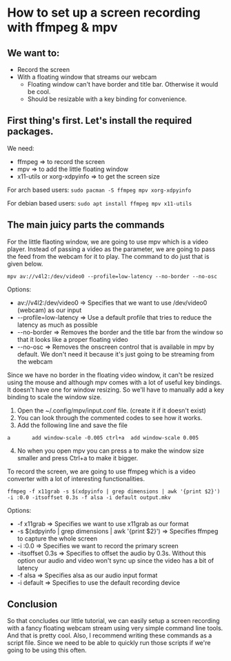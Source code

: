 # How to set up a screen recording with ffmpeg & mpv

## We want to:
* Record the screen
* With a floating window that streams our webcam
    * Floating window can't have border and title bar. Otherwise it would be cool.
    * Should be resizable with a key binding for convenience.


## First thing's first. Let's install the required packages.

We need:
* ffmpeg => to record the screen
* mpv => to add the little floating window
* x11-utils or xorg-xdpyinfo => to get the screen size

For arch based users:
`sudo pacman -S ffmpeg mpv xorg-xdpyinfo`

For debian based users:
`sudo apt install ffmpeg mpv x11-utils`


## The main juicy parts the commands
For the little flaoting window, we are going to use mpv which is a video player. Instead of passing a video as the parameter, we are going to pass the feed from the webcam for it to play. The command to do just that is given below.

`mpv av://v4l2:/dev/video0 --profile=low-latency --no-border --no-osc`

Options:
+ av://v4l2:/dev/video0 => Specifies that we want to use /dev/video0 (webcam) as our input
+ --profile=low-latency => Use a default profile that tries to reduce the latency as much as possible
+ --no-border           => Removes the border and the title bar from the window so that it looks like a proper floating video
+ --no-osc              => Removes the onscreen control that is available in mpv by default. We don't need it because it's just going to be streaming from the webcam

Since we have no border in the floating video window, it can't be resized using the mouse and although mpv comes with a lot of useful key bindings. It doesn't have one for window resizing. So we'll have to manually add a key binding to scale the window size.
1. Open the ~/.config/mpv/input.conf file. (create it if it doesn't exist)
2. You can look through the commented codes to see how it works.
3. Add the following line and save the file

`
a       add window-scale -0.005
ctrl+a  add window-scale 0.005
`

4. No when you open mpv you can press a to make the window size smaller and press Ctrl+a to make it bigger.

To record the screen, we are going to use ffmpeg which is a video converter with a lot of interesting functionalities.

`ffmpeg -f x11grab -s $(xdpyinfo | grep dimensions | awk '{print $2}') -i :0.0 -itsoffset 0.3s -f alsa -i default output.mkv`

Options:
+ -f x11grab        => Specifies we want to use x11grab as our format
+ -s $(xdpyinfo | grep dimensions | awk '{print $2}') => Specifies ffmpeg to capture the whole screen
+ -i :0.0           => Specifies we want to record the primary screen
+ -itsoffset 0.3s   => Specifies to offset the audio by 0.3s. Without this option our audio and video won't sync up since the video has a bit of latency
+ -f alsa           => Specifies alsa as our audio input format
+ -i default        => Specifies to use the default recording device

## Conclusion
So that concludes our little tutorial, we can easily setup a screen recording with a fancy floating webcam stream using very simple command line tools. And that is pretty cool. Also, I recommend writing these commands as a script file. Since we need to be able to quickly run those scripts if we're going to be using this often.

